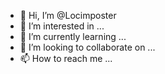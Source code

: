 - 👋 Hi, I’m @Locimposter
- 👀 I’m interested in ...
- 🌱 I’m currently learning ...
- 💞️ I’m looking to collaborate on ...
- 📫 How to reach me ...

<!---
Locimposter/Locimposter is a ✨ special ✨ repository because its `README.md` (this file) appears on your GitHub profile.
You can click the Preview link to take a look at your changes.
--->
